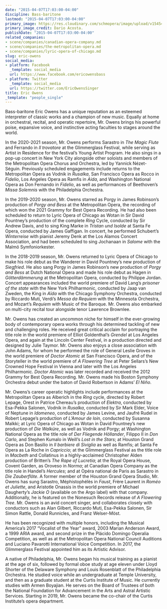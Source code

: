 ```yaml
---
date: "2015-04-07T17:03:00-04:00"
discipline: Bass-baritone
lastmod: "2015-04-07T17:03:00-04:00"
primary_image: https://res.cloudinary.com/schmopera/image/upload/v1545409169/media/webhook-uploads/1428440536122/Eric_Owens_-_Audition_Headshot_-_credit_Dario_Acosta.jpg.jpg
primary_image_credit: Dario Acosta.
publishDate: "2015-04-07T17:03:00-04:00"
related_companies:
- scene/companies/canadian-opera-company.md
- scene/companies/the-metropolitan-opera.md
- scene/companies/lyric-opera-of-chicago.md
slug: eric-owens
social_media:
- platform: Facebook
  _template: social_media
  url: https://www.facebook.com/ericowensbass
- platform: Twitter
  _template: social_media
  url: https://twitter.com/EricOwensSinger
title: Eric Owens
_template: "people_single"
---
```

Bass-baritone Eric Owens has a unique reputation as an esteemed interpreter of classic works and a champion of new music. Equally at home in orchestral, recital, and operatic repertoire, Mr. Owens brings his powerful poise, expansive voice, and instinctive acting faculties to stages around the world.

In the 2020-2021 season, Mr. Owens performs Sarastro in _The Magic Flute_ and Ferrando in _Il trovatore_ at the Glimmerglass Festival, while serving as Artist in Residence for the festival’s Young Artist Program. He also sings in a pop-up concert in New York City alongside other soloists and members of the Metropolitan Opera Chorus and Orchestra, led by Yannick Nézet-Séguin. Previously scheduled engagements include returns to the Metropolitan Opera as Vodnik in _Rusalka_, San Francisco Opera as Rocco in _Fidelio_, Los Angeles Opera as Ramfis in _Aida_, and Washington National Opera as Don Fernando in _Fidelio_, as well as performances of Beethoven’s _Missa Solemnis_ with the Philadelphia Orchestra.

In the 2019-2020 season, Mr. Owens starred as Porgy in James Robinson’s production of _Porgy and Bess_ at the Metropolitan Opera, the recording of which won the 2021 Grammy for Best Opera Recording. He had also been scheduled to return to Lyric Opera of Chicago as Wotan in Sir David Pountney’s production of the complete _Ring_ Cycle, conducted by Sir Andrew Davis, and to sing King Marke in _Tristan und Isolde_ at Santa Fe Opera, conducted by James Gaffigan. In concert, he performed Schubert’s _Winterreise_ with pianist Jeremy Denk at the Los Alamos Concert Association, and had been scheduled to sing Jochanaan in _Salome_ with the Malmö Symfoniorkester.

In the 2018-2019 season, Mr. Owens returned to Lyric Opera of Chicago to make his role debut as the Wanderer in David Pountney’s new production of _Siegfried_. He also sang Porgy in James Robinson’s new production of _Porgy and Bess_ at Dutch National Opera and made his role debut as Hagen in _Götterdämmerung_ at the Metropolitan Opera, conducted by Philippe Jordan. Concert appearances included the world premiere of David Lang’s _prisoner of the state_ with the New York Philharmonic, conducted by Jaap van Zweden, the King in _Aïda_ with the Chicago Symphony Orchestra, conducted by Riccardo Muti, Verdi’s _Messa da_ _Requiem_ with the Minnesota Orchestra, and Mozart’s _Requiem_ with Music of the Baroque. Mr. Owens also embarked on multi-city recital tour alongside tenor Lawrence Brownlee.

Mr. Owens has created an uncommon niche for himself in the ever-growing body of contemporary opera works through his determined tackling of new and challenging roles. He received great critical acclaim for portraying the title role in the world premiere of Elliot Goldenthal’s _Grendel_ at Los Angeles Opera, and again at the Lincoln Center Festival, in a production directed and designed by Julie Taymor. Mr. Owens also enjoys a close association with John Adams, for whom he performed the role of General Leslie Groves in the world premiere of _Doctor Atomic_ at San Francisco Opera, and of the Storyteller in the world premiere of _A Flowering Tree_ at Peter Sellars’s New Crowned Hope Festival in Vienna and later with the Los Angeles Philharmonic. _Doctor Atomic_ was later recorded and received the 2012 Grammy for Best Opera Recording. Mr. Owens made his Boston Symphony Orchestra debut under the baton of David Robertson in Adams’ _El Niño_.

Mr. Owens’s career operatic highlights include performances at the Metropolitan Opera as Alberich in the _Ring_ cycle, directed by Robert Lepage, Orest in Patrice Chereau’s production of _Elektra_, conducted by Esa-Pekka Salonen, Vodnik in _Rusalka_, conducted by Sir Mark Elder, Voice of Neptune in _Idomeneo_, conducted by James Levine, and Jaufré Rudel in Robert Lepage’s production of _L’Amour de loin_, conducted by Susanna Malkki; at Lyric Opera of Chicago as Wotan in David Pountney’s new production of _Die Walküre_, as well as Vodnik and Porgy; at Washington National Opera as the title role of _Der Fliegende Höllander_, Filippo II in _Don Carlo_, and Stephen Kumalo in Weill’s _Lost in the Stars_; at Houston Grand Opera as Don Basilio in _Il barbiere di Siviglia_ as well as Ramfis; at Santa Fe Opera as La Roche in _Capriccio_; at the Glimmerglass Festival as the title role in _Macbeth_ and Collatinus in a highly-acclaimed Christopher Alden production of Britten’s _The Rape of Lucretia_; at the Royal Opera House, Covent Garden, as Oroveso in _Norma_; at Canadian Opera Company as the title role in Handel’s _Hercules_; and at Opéra national de Paris as Sarastro in _Die Zauberflöte_. A former member of the Houston Grand Opera Studio, Mr. Owens has sung Sarastro, Méphistophélès in _Faust_, Frère Laurent in _Roméo et Juliette_, and Aristotle Onassis in the world premiere of Michael Daugherty’s _Jackie O_ (available on the Argo label) with that company. Additionally, he is featured on the Nonesuch Records release of _A Flowering Tree_. Mr. Owens is an avid concert singer, and collaborates closely with conductors such as Alan Gilbert, Riccardo Muti, Esa-Pekka Salonen, Sir Simon Rattle, Donald Runnicles, and Franz Welser-Möst.

He has been recognized with multiple honors, including the Musical America’s 2017 “Vocalist of the Year” award, 2003 Marian Anderson Award, a 1999 ARIA award, and second prize in the Plácido Domingo Operalia Competition, as well as at the Metropolitan Opera National Council Auditions and Luciano Pavarotti International Voice Competition. In 2017, the Glimmerglass Festival appointed him as its Artistic Advisor.

A native of Philadelphia, Mr. Owens began his musical training as a pianist at the age of six, followed by formal oboe study at age eleven under Lloyd Shorter of the Delaware Symphony and Louis Rosenblatt of the Philadelphia Orchestra. He studied voice while an undergraduate at Temple University, and then as a graduate student at the Curtis Institute of Music. He currently studies with Armen Boyajian. He serves on the Board of Trustees of both the National Foundation for Advancement in the Arts and Astral Artistic Services. Starting in 2019, Mr. Owens became the co-chair of the Curtis Institute’s opera department.